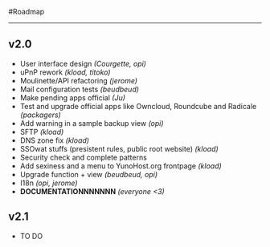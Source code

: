 #Roadmap

---

## v2.0

* User interface design *(Courgette, opi)*
* uPnP rework *(kload, titoko)*
* Moulinette/API refactoring *(jerome)*
* Mail configuration tests *(beudbeud)*
* Make pending apps official *(Ju)*
* Test and upgrade official apps like Owncloud, Roundcube and Radicale *(packagers)*
* Add warning in a sample backup view *(opi)*
* SFTP *(kload)*
* DNS zone fix *(kload)*
* SSOwat stuffs (presistent rules, public root website) *(kload)*
* Security check and complete patterns
* Add sexiness and a menu to YunoHost.org frontpage *(kload)*
* Upgrade function + view *(beudbeud, opi)*
* I18n *(opi, jerome)*
* **DOCUMENTATIONNNNNNN** *(everyone <3)*

## v2.1

* TO DO